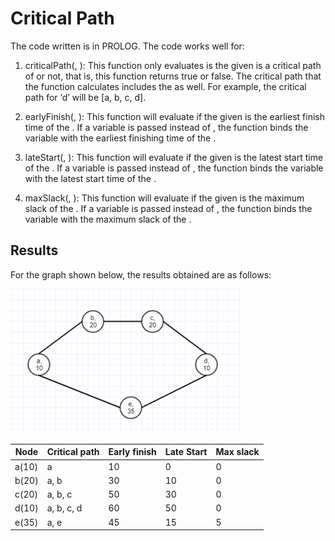 # Critical Path

The code written is in PROLOG. The code works well for:

1. criticalPath(<task>, <path>): This function only evaluates is the <path> given is a critical path of <task> or not, that is, this function returns true or false. The critical path that the function calculates includes the <task> as well. For example, the critical path for ‘d’ will be [a, b, c, d].

2. earlyFinish(<task>, <time>): This function will evaluate if the <time> given is the earliest finish time of the <task>. If a variable is passed instead of <time>, the function binds the variable with the earliest finishing time of the <task>.

3. lateStart(<task>, <time>): This function will evaluate if the <time> given is the latest start time of the <task>. If a variable is passed instead of <time>, the function binds the variable with the latest start time of the <task>. 

4. maxSlack(<task>, <time>): This function will evaluate if the <time> given is the maximum slack of the <task>. If a variable is passed instead of <time>, the function binds the variable with the maximum slack of the <task>. 

## Results
For the graph shown below, the results obtained are as follows:

<img src="/assets/graph.png" />

| Node | Critical path | Early finish | Late Start | Max slack |
| --- | --- | --- | --- | --- |
| a(10) | a | 10 | 0 | 0 |
| b(20) | a, b | 30 | 10 | 0 |
| c(20) | a, b, c | 50 | 30 | 0 |
| d(10) | a, b, c, d | 60 | 50 | 0 |
| e(35) | a, e | 45 | 15 | 5 |

